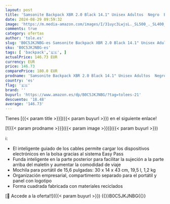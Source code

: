 ```yaml
---
layout: post
title: 'Samsonite Backpack XBR 2.0 Black 14.1" Unisex Adultos  Negro  Backpack 15.6"'
date: 2024-08-29 09:59:32
image: 'https://m.media-amazon.com/images/I/31uyc3LwjsL._SL500_._SL400_.jpg'
comments: true
category: ofertas
author: 'tole.es'
slug: 'B0C5JKJNBG-es Samsonite Backpack XBR 2.0 Black 14.1" Unisex Adultos...'
sku: 'B0C5JKJNBG-es'
tags: [ 'backpack','🇪🇸', ]
actualPrice: 146.73 EUR
currency: EUR
price: 146.73
comparePrice: 180.0 EUR
prodname: 'Samsonite Backpack XBR 2.0 Black 14.1" Unisex Adultos  Negro  Backpack 15.6"'
country: 'es'
flag: '🇪🇸'
brand: ''
buyurl: 'https://www.amazon.es/dp/B0C5JKJNBG/?tag=tolees-21'
descuento: '18.48'
average: '146.73'
---
```


Tienes [{{< param title >}}]({{< param buyurl >}}) en el siguiente enlace!

[![{{< param prodname >}}]({{< param image >}})]({{< param buyurl >}})

ℹ️:

- El inteligente guiado de los cables permite cargar los dispositivos electrónicos en la bolsa gracias al sistema Easy Pass
- Funda inteligente en la parte posterior para facilitar la sujeción a la parte arriba del maletín y aumentar la comodidad de viaje
- Mochila para portátil de 15,6 pulgadas: 30 x 14 x 43 cm, 19,5 l, 1,2 kg
- Organización empresarial, compartimento separado para el portátil y panel con logotipo
- Forma cuadrada fabricada con materiales reciclados

[🛒 Accede a la oferta!!]({{< param buyurl >}})
{{<world>}}B0C5JKJNBG{{</world>}}
